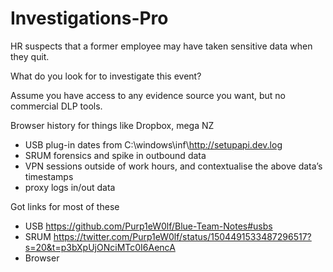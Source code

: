 # Investigations-Pro

HR suspects that a former employee may have taken sensitive data when they quit.

What do you look for to investigate this event?

Assume you have access to any evidence source you want, but no commercial DLP tools.

 Browser history for things like Dropbox, mega NZ
- USB plug-in dates from C:\windows\inf\http://setupapi.dev.log
- SRUM forensics and spike in outbound data
- VPN sessions outside of work hours, and contextualise the above data’s timestamps
- proxy logs in/out data

Got links for most of these

- USB https://github.com/Purp1eW0lf/Blue-Team-Notes#usbs
- SRUM https://twitter.com/Purp1eW0lf/status/1504491533487296517?s=20&t=p3bXpUjONciMTc0I6AencA
- Browser
